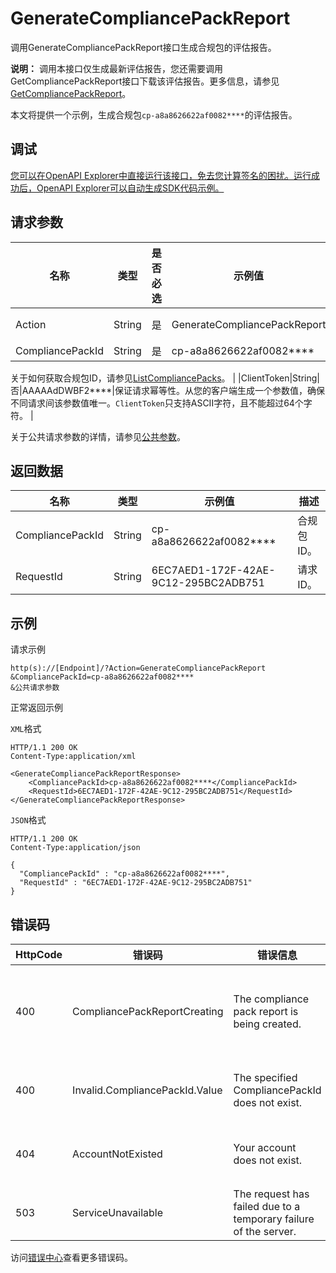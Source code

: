 # GenerateCompliancePackReport

调用GenerateCompliancePackReport接口生成合规包的评估报告。

**说明：** 调用本接口仅生成最新评估报告，您还需要调用GetCompliancePackReport接口下载该评估报告。更多信息，请参见[GetCompliancePackReport](~~263347~~)。

本文将提供一个示例，生成合规包`cp-a8a8626622af0082****`的评估报告。

## 调试

[您可以在OpenAPI Explorer中直接运行该接口，免去您计算签名的困扰。运行成功后，OpenAPI Explorer可以自动生成SDK代码示例。](https://api.aliyun.com/#product=Config&api=GenerateCompliancePackReport&type=RPC&version=2020-09-07)

## 请求参数

|名称|类型|是否必选|示例值|描述|
|--|--|----|---|--|
|Action|String|是|GenerateCompliancePackReport|要执行的操作，取值：**GenerateCompliancePackReport**。 |
|CompliancePackId|String|是|cp-a8a8626622af0082\*\*\*\*|合规包ID。

 关于如何获取合规包ID，请参见[ListCompliancePacks](~~263332~~)。 |
|ClientToken|String|否|AAAAAdDWBF2\*\*\*\*|保证请求幂等性。从您的客户端生成一个参数值，确保不同请求间该参数值唯一。`ClientToken`只支持ASCII字符，且不能超过64个字符。 |

关于公共请求参数的详情，请参见[公共参数](~~251751~~)。

## 返回数据

|名称|类型|示例值|描述|
|--|--|---|--|
|CompliancePackId|String|cp-a8a8626622af0082\*\*\*\*|合规包ID。 |
|RequestId|String|6EC7AED1-172F-42AE-9C12-295BC2ADB751|请求ID。 |

## 示例

请求示例

```
http(s)://[Endpoint]/?Action=GenerateCompliancePackReport
&CompliancePackId=cp-a8a8626622af0082****
&公共请求参数
```

正常返回示例

`XML`格式

```
HTTP/1.1 200 OK
Content-Type:application/xml

<GenerateCompliancePackReportResponse>
    <CompliancePackId>cp-a8a8626622af0082****</CompliancePackId>
    <RequestId>6EC7AED1-172F-42AE-9C12-295BC2ADB751</RequestId>
</GenerateCompliancePackReportResponse>
```

`JSON`格式

```
HTTP/1.1 200 OK
Content-Type:application/json

{
  "CompliancePackId" : "cp-a8a8626622af0082****",
  "RequestId" : "6EC7AED1-172F-42AE-9C12-295BC2ADB751"
}
```

## 错误码

|HttpCode|错误码|错误信息|描述|
|--------|---|----|--|
|400|CompliancePackReportCreating|The compliance pack report is being created.|合规包报告正在创建中。|
|400|Invalid.CompliancePackId.Value|The specified CompliancePackId does not exist.|合规包ID不存在。|
|404|AccountNotExisted|Your account does not exist.|您的账号不存在。|
|503|ServiceUnavailable|The request has failed due to a temporary failure of the server.|服务不可用。|

访问[错误中心](https://error-center.aliyun.com/status/product/Config)查看更多错误码。

